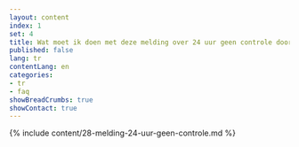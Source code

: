 ```yaml
---
layout: content
index: 1
set: 4
title: Wat moet ik doen met deze melding over 24 uur geen controle door de app? 
published: false
lang: tr
contentLang: en
categories:
- tr
- faq
showBreadCrumbs: true
showContact: true
---
```

{% include content/28-melding-24-uur-geen-controle.md %}
